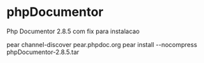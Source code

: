 # phpDocumentor
Php Documentor 2.8.5 com fix para instalacao

pear channel-discover pear.phpdoc.org
pear install --nocompress phpDocumentor-2.8.5.tar

